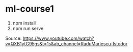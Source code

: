 # ml-course1

1. npm install
2. npm run serve

Source:
https://www.youtube.com/watch?v=QXB1ytG95gs&t=1s&ab_channel=RaduMariescu-Istodor
